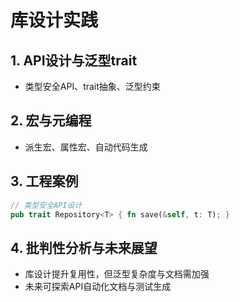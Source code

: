 # 库设计实践

## 1. API设计与泛型trait

- 类型安全API、trait抽象、泛型约束

## 2. 宏与元编程

- 派生宏、属性宏、自动代码生成

## 3. 工程案例

```rust
// 类型安全API设计
pub trait Repository<T> { fn save(&self, t: T); }
```

## 4. 批判性分析与未来展望

- 库设计提升复用性，但泛型复杂度与文档需加强
- 未来可探索API自动化文档与测试生成
